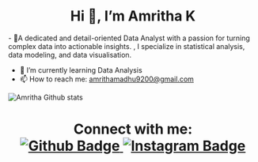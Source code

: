 <h1 align="center">Hi 👋, I’m Amritha K</h1>
- 👀A dedicated and detail-oriented Data Analyst with a passion for turning complex data into actionable insights. , I specialize in statistical analysis, data modeling, and data visualisation.

- 🌱 I’m currently learning Data Analysis
- 📫 How to reach me: amrithamadhu9200@gmail.com
  
![Amritha Github stats](https://github-readme-stats.vercel.app/api?username=amritha-code&show_icons=true&theme=dark)

<h1 align="center">  
Connect with me:
<div id="badges">
  <a href="https://github.com/amritha-code">
    <img src="https://img.shields.io/badge/Github-white?style=for-the-badge&logo=Github&logoColor=black" alt="Github Badge"/>
  </a>
<a href="https://www.instagram.com/amrithaamadhu">
    <img src="https://img.shields.io/badge/Instagram-purple?style=for-the-badge&logo=instagram&logoColor=white" alt="Instagram Badge"/>
  </a>
  
